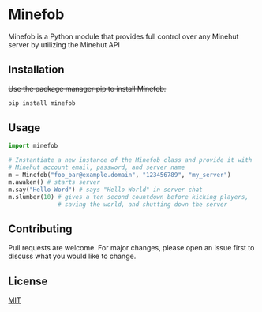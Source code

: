 # Minefob

Minefob is a Python module that provides full control
over any Minehut server by utilizing the Minehut API

## Installation

~~Use the package manager pip to install Minefob.~~

```bash
pip install minefob
```

## Usage

```python
import minefob

# Instantiate a new instance of the Minefob class and provide it with
# Minehut account email, password, and server name
m = Minefob("foo_bar@example.domain", "123456789", "my_server")
m.awaken() # starts server
m.say("Hello Word") # says "Hello World" in server chat
m.slumber(10) # gives a ten second countdown before kicking players,
			  # saving the world, and shutting down the server
```

## Contributing
Pull requests are welcome. For major changes, please open an issue first to discuss what you would like to change.

## License
[MIT](https://choosealicense.com/licenses/mit/)

